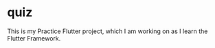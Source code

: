 # quiz

This is my Practice Flutter project, which I am working on as I learn the Flutter Framework.
